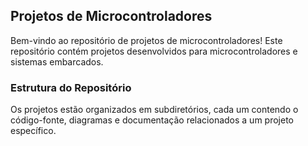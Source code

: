 ## Projetos de Microcontroladores

Bem-vindo ao repositório de projetos de microcontroladores! 
Este repositório contém projetos desenvolvidos para microcontroladores e sistemas embarcados.

### Estrutura do Repositório

Os projetos estão organizados em subdiretórios, cada um contendo o código-fonte, diagramas e documentação relacionados a um projeto específico.
